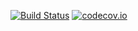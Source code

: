 [![Build Status](https://travis-ci.org/Alexey911/Notes.png?branch=master)](https://travis-ci.org/Alexey911/Notes)
[![codecov.io](https://codecov.io/gh/Alexey911/Notes/coverage.svg?branch=master)](https://codecov.io/gh/Alexey911/Notes?branch=master)